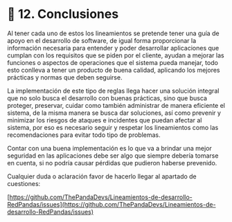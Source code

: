 # 🚀 12. Conclusiones

Al tener cada uno de estos los lineamientos se pretende tener una guía de apoyo en el desarrollo de software, de igual forma proporcionar la información necesaria para entender y poder desarrollar aplicaciones que cumplan con los requisitos que se piden por el cliente, ayudan a mejorar las funciones o aspectos de operaciones que el sistema pueda manejar, todo esto conlleva a tener un producto de buena calidad, aplicando los mejores prácticas y normas que deben seguirse.

La implementación de este tipo de reglas llega hacer una solución integral que no solo busca el desarrollo con buenas prácticas, sino que busca proteger, preservar, cuidar como también administrar de manera eficiente el sistema, de la misma manera se busca dar soluciones, así como prevenir y minimizar los riesgos de ataques e incidentes que puedan afectar al sistema, por eso es necesario seguir y respetar los lineamientos como las recomendaciones para evitar todo tipo de problemas.

Contar con una buena implementación es lo que va a brindar una mejor seguridad en las aplicaciones debe ser algo que siempre debería tomarse en cuenta, si no podría causar pérdidas que pudieron haberse prevenido.

Cualquier duda o aclaración favor de hacerlo llegar al apartado de cuestiones:

[https://github.com/ThePandaDevs/Lineamientos-de-desarrollo-RedPandas/issues](https://github.com/ThePandaDevs/Lineamientos-de-desarrollo-RedPandas/issues)
